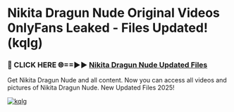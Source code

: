 # Nikita Dragun Nude Original Videos 0nlyFans Leaked - Files Updated! (kqlg)

<h3>🔴 CLICK HERE 🌐==►► <a href="https://tinyurl.com/52m3yx9h" rel="nofollow">Nikita Dragun Nude Updated Files</a></h3>

Get Nikita Dragun Nude and all content. Now you can access all videos and pictures of Nikita Dragun Nude. New Updated Files 2025!

[![kqlg](https://i.imgur.com/TnHtlc8.gif)](https://tinyurl.com/52m3yx9h)
